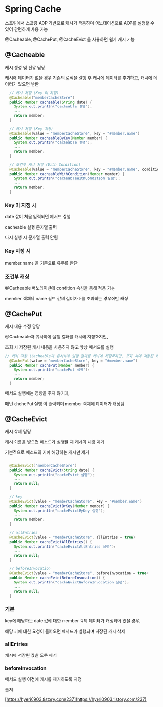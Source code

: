 # Spring Cache

스프링에서 스프링 AOP 기반으로 캐시가 작동하며 어노테이션으로 AOP를 설정할 수 있어 간편하게 사용 가능

@Cacheable, @CachePut, @CacheEvict 을 사용하면 쉽게 캐시 가능

## @Cacheable

캐시 생성 및 전달 담당

캐시에 데이터가 없을 경우 기존의 로직을 실행 후 캐시에 데이터를 추가하고, 캐시에 데이터가 있으면 반환

```java
  // 캐시 저장 (Key 미 지정)
  @Cacheable("memberCacheStore")
  public Member cacheable(String date) {
    System.out.println("cacheable 실행");
    ...
    return member;
  }

  // 캐시 저장 (Key 지정)
  @Cacheable(value = "memberCacheStore", key = "#member.name")
  public Member cacheableByKey(Member member) {
    System.out.println("cacheable 실행");
    ...
    return member;
  }

  // 조건부 캐시 저장 (With Condition)
  @Cacheable(value = "memberCacheStore", key = "#member.name", condition = "#member.name.length() > 5")
  public Member cacheableWithCondition(Member member) {
    System.out.println("cacheableWithCondition 실행");
    ...
    return member;
  }
```

### Key 미 지정 시

date 값이 처음 임력되면 메서드 실행

cacheable 실행 문자열 출력

다시 실행 시 문자열 출력 안됨

### Key 지정 시

member.name 을 기준으로 유무를 판단

### 조건부 캐싱

@Cacheable 어노테이션에 condition 속성을 통해 적용 가능

member 객체의 name 필드 값의 길이가 5를 초과하는 경우에만 캐싱

## @CachePut

캐시 내용 수정 담당

@Cacheable과 유사하게 실행 결과를 캐시에 저장하지만,

조회 시 저장된 캐시 내용을 사용하지 않고 항상 메서드를 실행

```java
// 캐시 저장 (Cacheable과 유사하게 실행 결과를 캐시에 저장하지만, 조회 시에 저장된 캐시 내용을 사용하지는 않고, 항상 메소드의 로직을 실행한다는 점에서 다르다.)
  @CachePut(value = "memberCacheStore", key = "#member.name")
  public Member cachePut(Member member) {
    System.out.println("cachePut 실행");
    ...
    return member;
  }
```

메서드 실행에는 영향을 주지 않기에,

매번 chchePut 실행 이 출력되며 member 객체에 데이터가 캐싱됨

## @CacheEvict

캐시 삭제 담당

캐시 이름을 넣으면 메소드가 실행될 때 캐시의 내용 제거

기본적으로 메소드의 키에 해당하는 캐시만 제거

```java

  @CacheEvict("memberCacheStore")
  public Member cacheEvict(String date) {
    System.out.println("cacheEvict 실행");
    ...
    return null;
  }

  // key
  @CacheEvict(value = "memberCacheStore", key = "#member.name")
  public Member cacheEvictByKey(Member member) {
    System.out.println("cacheEvictByKey 실행");
    ...
    return member;
  }

  // allEntries
  @CacheEvict(value = "memberCacheStore", allEntries = true)
  public Member cacheEvictAllEntries() {
    System.out.println("cacheEvictAllEntries 실행");
    ...
    return null;
  }

  // beforeInvocation 
  @CacheEvict(value = "memberCacheStore", beforeInvocation = true)
  public Member cacheEvictBeforeInvocation() {
    System.out.println("cacheEvictBeforeInvocation 실행");
    ...
    return null;
  }
```

### 기본

key에 해당하는 date 값에 대한 member 객체 데이터가 캐싱되어 있을 경우,

해당 키에 대한 요청이 들어오면 메서드가 실행되며 저장된 캐시 삭제

### allEntries

캐시에 저장된 값을 모두 제거

### beforeInvocation

메서드 실행 이전에 캐시를 제거하도록 지정

출처

[https://hyeri0903.tistory.com/237](https://hyeri0903.tistory.com/237)